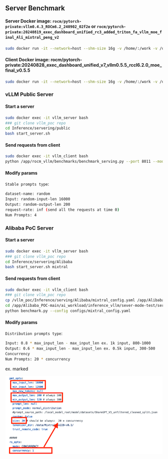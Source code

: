 ## Server Benchmark

#### Server Docker image: ```rocm/pytorch-private:vllm0.4.3_ROCm6.2_240902_02f2e``` or ```rocm/pytorch-private:20240819_exec_dashboard_unified_rc3_added_triton_fa_vllm_moe_final_Ali_mixtral_peng_v2```

```bash
sudo docker run -it --network=host --shm-size 16g -v /home/:/work -v /data/models:/data --env HF_HOME=/data --env TOKENIZERS_PARALLELISM=false --device=/dev/kfd --device=/dev/dri --group-add video --cap-add=SYS_PTRACE --security-opt seccomp=unconfined --ipc=host -d --name vllm_server rocm/pytorch-private:20240819_exec_dashboard_unified_rc3_added_triton_fa_vllm_moe_final_Ali_mixtral_peng_v2
```

#### Client Docker image: rocm/pytorch-private:20240828_exec_dashboard_unified_v7_vllm0.5.5_rccl6.2.0_moe_final_v0.5.5

```bash
sudo docker run -it --network=host --shm-size 16g -v /home/:/work -v /data/models:/data --env HF_HOME=/data --env TOKENIZERS_PARALLELISM=false --device=/dev/kfd --device=/dev/dri --group-add video --cap-add=SYS_PTRACE --security-opt seccomp=unconfined --ipc=host -d --name vllm_client rocm/pytorch-private:20240828_exec_dashboard_unified_v7_vllm0.5.5_rccl6.2.0_moe_final_v0.5.5
```


### vLLM Public Server

#### Start a server

```bash
sudo docker exec -it vllm_server bash
### git clone vllm_poc repo
cd Inference/servering/public
bash start_server.sh
```

#### Send requests from client

```bash
sudo docker exec -it vllm_client bash
python /app/rocm_vllm/benchmarks/benchmark_serving.py --port 8011 --model /data/Mixtral-8x22B-v0.1/ --tokenizer /data/Mixtral-8x22B-v0.1/ --dataset-name random --random-input-len 16000 --random-output-len 200 --trust-remote-code --request-rate inf --num-prompts 4
```

#### Modify params

```Stable prompts type```:

```bash
dataset-name: random
Input: random-input-len 16000
Output: random-output-len 200
request-rate: inf (send all the requests at time 0)
Num Prompts: 4
```


### Alibaba PoC Server

#### Start a server

```bash
sudo docker exec -it vllm_server bash
### git clone vllm_poc repo
cd Inference/servering/Alibaba
bash start_server.sh mixtral
```

#### Send requests from client

```bash
sudo docker exec -it vllm_client bash
### git clone vllm_poc repo
cp /vllm_poc/Inference/serving/Alibaba/mixtral_config.yaml /app/Alibaba_POC-main/ai_workload/inference_vllm/sever-mode-test/serving_benchmarks/configs/
cd /app/Alibaba_POC-main/ai_workload/inference_vllm/sever-mode-test/serving_benchmarks/
python benchmark.py --config configs/mixtral_config.yaml
```

#### Modify params

```Distribution prompts type```:

```bash
Input: 0.8 * max_input_len - max_input_len ex. 1k input, 800-1000
Output: 0.6 * max_input_len - max_input_len ex. 0.5k input, 300-500
Concurrency
Num Prompts: 20 * concurrency
```

ex. marked

![serverparams diagram](../../images/serverparams.png) 









